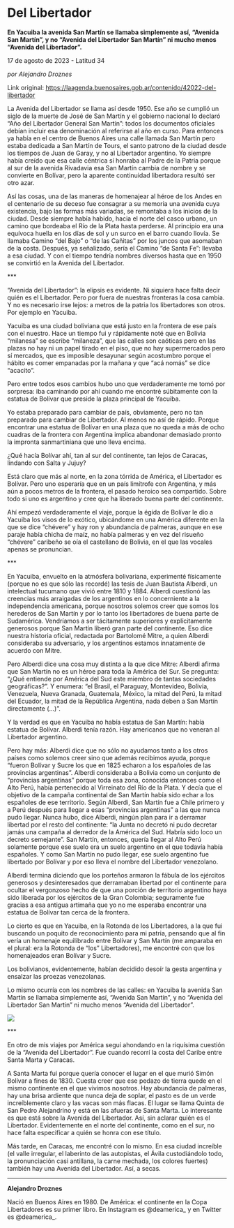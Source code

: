# Del Libertador

**En Yacuiba la avenida San Martín se llamaba simplemente así, “Avenida San Martín”, y no “Avenida del Libertador San Martín” ni mucho menos “Avenida del Libertador”.**

17 de agosto de 2023 - Latitud 34

_por Alejandro Droznes_

Link original: https://laagenda.buenosaires.gob.ar/contenido/42022-del-libertador



La Avenida del Libertador se llama así desde 1950. Ese año se cumplió un siglo de la muerte de José de San Martín y el gobierno nacional lo declaró “Año del Libertador General San Martín”: todos los documentos oficiales debían incluir esa denominación al referirse al año en curso. Para entonces ya había en el centro de Buenos Aires una calle llamada San Martín pero estaba dedicada a San Martín de Tours, el santo patrono de la ciudad desde los tiempos de Juan de Garay, y no al Libertador argentino. Yo siempre había creído que esa calle céntrica sí honraba al Padre de la Patria porque al sur de la avenida Rivadavia esa San Martín cambia de nombre y se convierte en Bolívar, pero la aparente continuidad libertadora resultó ser otro azar.




Así las cosas, una de las maneras de homenajear al héroe de los Andes en el centenario de su deceso fue consagrar a su memoria una avenida cuya existencia, bajo las formas más variadas, se remontaba a los inicios de la ciudad. Desde siempre había habido, hacia el norte del casco urbano, un camino que bordeaba el Río de la Plata hasta perderse. Al principio era una equívoca huella en los días de sol y un surco en el barro cuando llovía. Se llamaba Camino “del Bajo” o “de las Cañitas” por los juncos que asomaban de la costa. Después, ya señalizado, sería el Camino “de Santa Fe”: llevaba a esa ciudad. Y con el tiempo tendría nombres diversos hasta que en 1950 se convirtió en la Avenida del Libertador.




\*\*\*




“Avenida del Libertador”: la elipsis es evidente. Ni siquiera hace falta decir quién es el Libertador. Pero por fuera de nuestras fronteras la cosa cambia. Y no es necesario irse lejos: a metros de la patria los libertadores son otros. Por ejemplo en Yacuiba.




Yacuiba es una ciudad boliviana que está justo en la frontera de ese país con el nuestro. Hace un tiempo fui y rápidamente noté que en Bolivia “milanesa” se escribe “milaneza”, que las calles son caóticas pero en las plazas no hay ni un papel tirado en el piso, que no hay supermercados pero sí mercados, que es imposible desayunar según acostumbro porque el hábito es comer empanadas por la mañana y que “acá nomás” se dice “acacito”.




Pero entre todos esos cambios hubo uno que verdaderamente me tomó por sorpresa: iba caminando por ahí cuando me encontré súbitamente con la estatua de Bolívar que preside la plaza principal de Yacuiba.




Yo estaba preparado para cambiar de país, obviamente, pero no tan preparado para cambiar de Libertador. Al menos no así de rápido. Porque encontrar una estatua de Bolívar en una plaza que no queda a más de ocho cuadras de la frontera con Argentina implica abandonar demasiado pronto la impronta sanmartiniana que uno lleva encima.




¿Qué hacía Bolívar ahí, tan al sur del continente, tan lejos de Caracas, lindando con Salta y Jujuy?




Está claro que más al norte, en la zona tórrida de América, el Libertador es Bolívar. Pero uno esperaría que en un país limítrofe con Argentina, y más aún a pocos metros de la frontera, el pasado heroico sea compartido. Sobre todo si uno es argentino y cree que ha liberado buena parte del continente.




Ahí empezó verdaderamente el viaje, porque la égida de Bolívar le dio a Yacuiba los visos de lo exótico, ubicándome en una América diferente en la que se dice “chévere” y hay ron y abundancia de palmeras, aunque en ese paraje había chicha de maíz, no había palmeras y en vez del risueño “chévere” caribeño se oía el castellano de Bolivia, en el que las vocales apenas se pronuncian.




\*\*\*




En Yacuiba, envuelto en la atmósfera bolivariana, experimenté físicamente (porque no es que sólo las recordé) las tesis de Juan Bautista Alberdi, un intelectual tucumano que vivió entre 1810 y 1884. Alberdi cuestionó las creencias más arraigadas de los argentinos en lo concerniente a la independencia americana, porque nosotros solemos creer que somos los herederos de San Martín y por lo tanto los libertadores de buena parte de Sudamérica. Vendríamos a ser tácitamente superiores y explícitamente generosos porque San Martín liberó gran parte del continente. Eso dice nuestra historia oficial, redactada por Bartolomé Mitre, a quien Alberdi consideraba su adversario, y los argentinos estamos innatamente de acuerdo con Mitre.




Pero Alberdi dice una cosa muy distinta a la que dice Mitre: Alberdi afirma que San Martín no es un héroe para toda la América del Sur. Se pregunta: “¿Qué entiende por América del Sud este miembro de tantas sociedades geográficas?”. Y enumera: “el Brasil, el Paraguay, Montevideo, Bolivia, Venezuela, Nueva Granada, Guatemala, México, la mitad del Perú, la mitad del Ecuador, la mitad de la República Argentina, nada deben a San Martín directamente (…)”.




Y la verdad es que en Yacuiba no había estatua de San Martín: había estatua de Bolívar. Alberdi tenía razón. Hay americanos que no veneran al Libertador argentino.




Pero hay más: Alberdi dice que no sólo no ayudamos tanto a los otros países como solemos creer sino que además recibimos ayuda, porque “fueron Bolívar y Sucre los que en 1825 echaron a los españoles de las provincias argentinas”. Alberdi consideraba a Bolivia como un conjunto de “provincias argentinas” porque toda esa zona, conocida entonces como el Alto Perú, había pertenecido al Virreinato del Río de la Plata. Y decía que el objetivo de la campaña continental de San Martín había sido echar a los españoles de ese territorio. Según Alberdi, San Martín fue a Chile primero y a Perú después para llegar a esas “provincias argentinas” a las que nunca pudo llegar. Nunca hubo, dice Alberdi, ningún plan para ir a derramar libertad por el resto del continente: “la Junta no decretó ni pudo decretar jamás una campaña al derredor de la América del Sud. Habría sido loco un decreto semejante”. San Martín, entonces, quería llegar al Alto Perú solamente porque ese suelo era un suelo argentino en el que todavía había españoles. Y como San Martín no pudo llegar, ese suelo argentino fue libertado por Bolívar y por eso lleva el nombre del Libertador venezolano.




Alberdi termina diciendo que los porteños armaron la fábula de los ejércitos generosos y desinteresados que derramaban libertad por el continente para ocultar el vergonzoso hecho de que una porción de territorio argentino haya sido liberada por los ejércitos de la Gran Colombia; seguramente fue gracias a esa antigua artimaña que yo no me esperaba encontrar una estatua de Bolívar tan cerca de la frontera.




Lo cierto es que en Yacuiba, en la Rotonda de los Libertadores, a la que fui buscando un poquito de reconocimiento para mi patria, pensando que al fin vería un homenaje equilibrado entre Bolívar y San Martín (me amparaba en el plural: era la Rotonda de “los” Libertadores), me encontré con que los homenajeados eran Bolívar y Sucre.




Los bolivianos, evidentemente, habían decidido desoír la gesta argentina y ensalzar las proezas venezolanas.




Lo mismo ocurría con los nombres de las calles: en Yacuiba la avenida San Martín se llamaba simplemente así, “Avenida San Martín”, y no “Avenida del Libertador San Martín” ni mucho menos “Avenida del Libertador”.




![](https://cdn.feater.me/files/images/2588614/4806066d-46c7-4310-9181-359dcdb0e092.png)




\*\*\*




En otro de mis viajes por América seguí ahondando en la riquísima cuestión de la “Avenida del Libertador”. Fue cuando recorrí la costa del Caribe entre Santa Marta y Caracas.




A Santa Marta fui porque quería conocer el lugar en el que murió Simón Bolívar a fines de 1830. Cuesta creer que ese pedazo de tierra quede en el mismo continente en el que vivimos nosotros. Hay abundancia de palmeras, hay una brisa ardiente que nunca deja de soplar, el pasto es de un verde increíblemente claro y las vacas son más flacas. El lugar se llama Quinta de San Pedro Alejandrino y está en las afueras de Santa Marta. Lo interesante es que está sobre la Avenida del Libertador. Así, sin aclarar quién es el Libertador. Evidentemente en el norte del continente, como en el sur, no hace falta especificar a quién se honra con ese título.




Más tarde, en Caracas, me encontré con lo mismo. En esa ciudad increíble (el valle irregular, el laberinto de las autopistas, el Ávila custodiándolo todo, la pronunciación casi antillana, la carne mechada, los colores fuertes) también hay una Avenida del Libertador. Así, a secas.




---




**Alejandro Droznes**




Nació en Buenos Aires en 1980. De América: el continente en la Copa Libertadores es su primer libro. En Instagram es @deamerica\_ y en Twitter es @deamerica\_.



